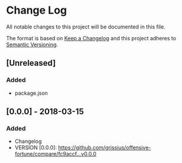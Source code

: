 # Change Log
All notable changes to this project will be documented in this file.

The format is based on [Keep a Changelog](http://keepachangelog.com/)
and this project adheres to [Semantic Versioning](http://semver.org/).

## [Unreleased]
### Added
- package.json
## [0.0.0] - 2018-03-15
### Added
- Changelog
- VERSION
[0.0.0]: https://github.com/grissius/offensive-fortune/compare/fc9accf...v0.0.0
